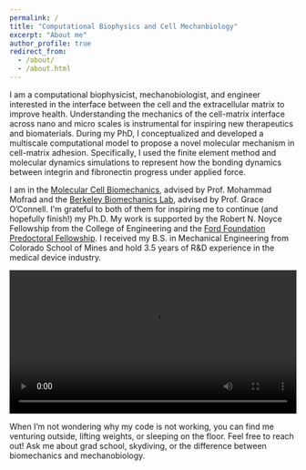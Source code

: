 ```yaml
---
permalink: /
title: "Computational Biophysics and Cell Mechanbiology"
excerpt: "About me"
author_profile: true
redirect_from: 
  - /about/
  - /about.html
---
```


I am a computational biophysicist, mechanobiologist, and engineer interested in the interface between the cell and the extracellular matrix to improve health. Understanding the mechanics of the cell-matrix interface across nano and micro scales is instrumental for inspiring new therapeutics and biomaterials. During my PhD, I conceptualized and developed a multiscale computational model to propose a novel molecular mechanism in cell-matrix adhesion. Specifically, I used the finite element method and molecular dynamics simulations to represent how the bonding dynamics between integrin and fibronectin progress under applied force. 

I am in the [Molecular Cell Biomechanics](https://biomechanics.berkeley.edu), advised by Prof. Mohammad Mofrad and the [Berkeley Biomechanics Lab](https://oconnell.berkeley.edu), advised by Prof. Grace O’Connell. I'm grateful to both of them for inspiring me to continue (and hopefully finish!) my Ph.D. My work is supported by the Robert N. Noyce Fellowship from the College of Engineering and the [Ford Foundation Predoctoral Fellowship](https://sites.nationalacademies.org/PGA/FordFellowships/PGA_171962). I received my B.S. in Mechanical Engineering from Colorado School of Mines and hold 3.5 years of R&D experience in the medical device industry. 

<video src = "{{ dredremontes.github.io }}/images/10nmns_HD.mp4" controls="controls" width = "100%" style="max-width: 360 px;"></video>

When I’m not wondering why my code is not working, you can find me venturing outside, lifting weights, or sleeping on the floor. Feel free to reach out! Ask me about grad school, skydiving, or the difference between biomechanics and mechanobiology.